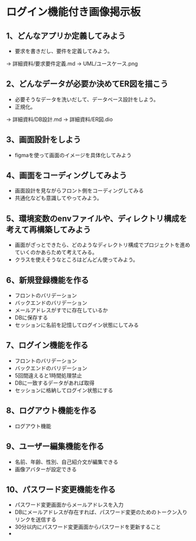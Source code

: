# ログイン機能付き画像掲示板


## 1、どんなアプリか定義してみよう
- 要求を書きだし、要件を定義してみよう。

→ 詳細資料/要求要件定義.md
→ UML/ユースケース.png

## 2、どんなデータが必要か決めてER図を描こう
- 必要そうなデータを洗いだして、データベース設計をしよう。
- 正規化。

→ 詳細資料/DB設計.md
→ 詳細資料/ER図.dio

## 3、画面設計をしよう
- figmaを使って画面のイメージを具体化してみよう


## 4、画面をコーディングしてみよう
- 画面設計を見ながらフロント側をコーディングしてみる
- 共通化なども意識してやってみよう。

## 5、環境変数のenvファイルや、ディレクトリ構成を考えて再構築してみよう
- 画面がざっとできたら、どのようなディレクトリ構成でプロジェクトを進めていくのかあらためて考えてみる。
- クラスを使えそうなところはどんどん使ってみよう。

## 6、新規登録機能を作る
- フロントのバリデーション
- バックエンドのバリデーション
- メールアドレスがすでに存在しているか
- DBに保存する
- セッションに名前を記憶してログイン状態にしてみる

## 7、ログイン機能を作る
- フロントのバリデーション
- バックエンドのバリデーション
- 5回間違えると1時間処理禁止
- DBに一致するデータがあれば取得
- セッションに格納してログイン状態にする

## 8、ログアウト機能を作る
- ログアウト機能

## 9、ユーザー編集機能を作る
- 名前、年齢、性別、自己紹介文が編集できる
- 画像アバターが設定できる

## 10、パスワード変更機能を作る
- パスワード変更画面からメールアドレスを入力
- DBにメールアドレスが存在すれば、パスワード変更のためのトークン入りリンクを送信する
- 30分以内にパスワード変更画面からパスワードを更新すること
- 